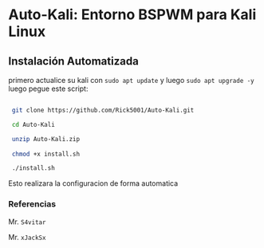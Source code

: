 # Auto-Kali: Entorno BSPWM para Kali Linux  

 

## Instalación Automatizada  

primero actualice su kali con `sudo apt update` y luego   `sudo apt upgrade -y` luego pegue este script:

 

```bash  

 git clone https://github.com/Rick5001/Auto-Kali.git  

 cd Auto-Kali

 unzip Auto-Kali.zip
  
 chmod +x install.sh  

 ./install.sh

 ```

 Esto realizara la configuracion de forma automatica

 

### Referencias

 Mr. `S4vitar`

 

 Mr. `xJackSx`



